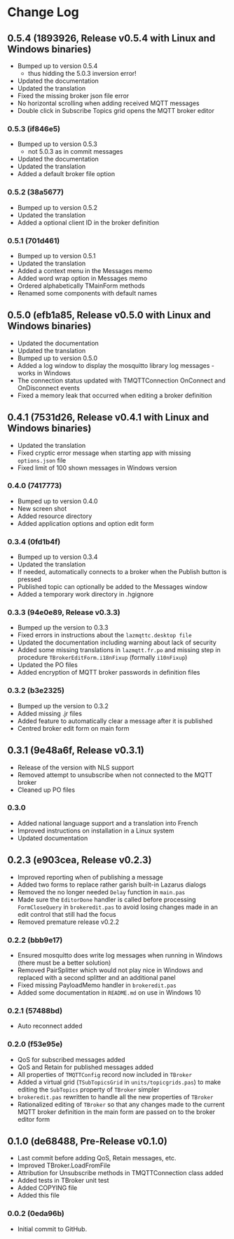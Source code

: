 
# Change Log

## 0.5.4 (1893926, Release v0.5.4 with Linux and Windows binaries)
- Bumped up to version 0.5.4 
  - thus hidding the 5.0.3 inversion error!
- Updated the documentation
- Updated the translation
- Fixed the missing broker json file error  
- No horizontal scrolling when adding received MQTT messages 
- Double click in Subscribe Topics grid opens the MQTT broker editor

### 0.5.3 (if846e5)
- Bumped up to version 0.5.3 
  - not 5.0.3 as in commit messages
- Updated the documentation
- Updated the translation
- Added a default broker file option

### 0.5.2 (38a5677)
- Bumped up to version 0.5.2 
- Updated the translation
- Added a optional client ID in the broker definition 

### 0.5.1 (701d461)
- Bumped up to version 0.5.1 
- Updated the translation
- Added a context menu in the Messages memo
- Added word wrap option in Messages memo
- Ordered alphabetically TMainForm methods
- Renamed some components with default names

## 0.5.0 (efb1a85, Release v0.5.0 with Linux and Windows binaries)
- Updated the documentation
- Updated the translation
- Bumped up to version 0.5.0
- Added a log window to display the mosquitto library log messages - works in Windows
- The connection status updated with TMQTTConnection OnConnect and OnDisconnect events
- Fixed a memory leak that occurred when editing a broker definition

## 0.4.1 (7531d26, Release v0.4.1 with Linux and Windows binaries)
- Updated the translation
- Fixed cryptic error message when starting app with missing `options.json` file
- Fixed limit of 100 shown messages in Windows version

### 0.4.0 (7417773)
- Bumped up to version 0.4.0
- New screen shot 
- Added resource directory
- Added application options and option edit form

### 0.3.4 (0fd1b4f)
- Bumped up to version 0.3.4
- Updated the translation
- If needed, automatically connects to a broker when the Publish button is pressed
- Published topic can optionally be added to the Messages window 
- Added a temporary work directory in .hgignore

### 0.3.3 (94e0e89, Release v0.3.3)
- Bumped up the version to 0.3.3
- Fixed errors in instructions about the `lazmqttc.desktop file`
- Updated the documentation including warning about lack of security 
- Added some missing translations in `lazmqtt.fr.po` and missing step in procedure `TBrokerEditForm.i18nFixup` (formally `i10nFixup`)
- Updated the PO files
- Added encryption of MQTT broker passwords in definition files

### 0.3.2 (b3e2325)
- Bumped up the version to 0.3.2
- Added missing .jr files
- Added feature to automatically clear a message after it is published
- Centred broker edit form on main form 

## 0.3.1 (9e48a6f, Release v0.3.1)
- Release of the version with NLS support
- Removed attempt to unsubscribe when not connected to the MQTT broker
- Cleaned up PO files

### 0.3.0 
- Added national language support and a translation into French
- Improved instructions on installation in a Linux system
- Updated documentation

## 0.2.3 (e903cea, Release v0.2.3)
- Improved reporting when of publishing a message
- Added two forms to replace rather garish built-in Lazarus dialogs
- Removed the no longer needed `Delay` function in `main.pas`
- Made sure the `EditorDone` handler is called before processing `FormCloseQuery` in `brokeredit.pas` to avoid losing changes made in an edit control that still had the focus
- Removed premature release v0.2.2


### 0.2.2 (bbb9e17)
- Ensured mosquitto does write log messages when running in Windows (there must be a better solution)
- Removed PairSplitter which would not play nice in Windows and replaced with a second splitter and an additional panel
- Fixed missing PayloadMemo handler in `brokeredit.pas`
- Added some documentation in `README.md` on use in Windows 10

### 0.2.1 (57488bd)
- Auto reconnect added

### 0.2.0 (f53e95e)
- QoS for subscribed messages added
- QoS and Retain for published messages added
- All properties of `TMQTTConfig` record now included in `TBroker`
- Added a virtual grid (`TSubTopicsGrid` in `units/topicgrids.pas`) to make editing the `SubTopics` property of `TBroker` simpler
- `brokeredit.pas` rewritten to handle all the new properties of `TBroker`
- Rationalized editing of `TBroker` so that any changes made to the current MQTT broker definition in the main form are passed on to the broker editor form

## 0.1.0 (de68488, Pre-Release v0.1.0)
- Last commit before adding QoS, Retain messages, etc.
- Improved TBroker.LoadFromFile
- Attribution for Unsubscribe methods in TMQTTConnection class added
- Added tests in TBroker unit test
- Added COPYING file
- Added this file

### 0.0.2  (0eda96b)
- Initial commit to GitHub.
